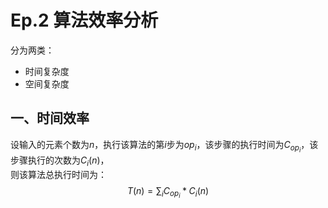 # Ep.2 算法效率分析

分为两类：

* 时间复杂度
* 空间复杂度

## 一、时间效率

设输入的元素个数为$n$，执行该算法的第$i$步为$op_i$，该步骤的执行时间为$C_{op_i}$，该步骤执行的次数为$C_i(n)$，  
则该算法总执行时间为：
$$
T(n)=\sum_i C_{op_i}*C_i(n)
$$